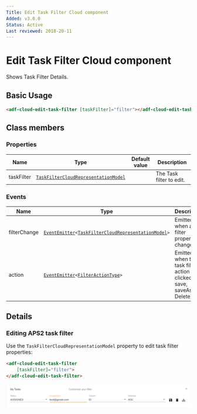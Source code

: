```yaml
---
Title: Edit Task Filter Cloud component
Added: v3.0.0
Status: Active
Last reviewed: 2018-20-11
---
```


# Edit Task Filter Cloud component

Shows Task Filter Details.

## Basic Usage

```html
<adf-cloud-edit-task-filter [taskFilter]="filter"></adf-cloud-edit-task-filter>
```

## Class members

### Properties

| Name | Type | Default value | Description |
| ---- | ---- | ------------- | ----------- |
| taskFilter |  [`TaskFilterCloudRepresentationModel`](../../lib/process-services-cloud/src/lib/task-cloud/models/filter-cloud.model.ts) |  | The Task filter to edit.|

### Events

| Name | Type | Description |
| ---- | ---- | ----------- |
| filterChange | [`EventEmitter`](https://angular.io/api/core/EventEmitter)`<`[`TaskFilterCloudRepresentationModel`](../../lib/process-services-cloud/src/lib/task-cloud/models/filter-cloud.model.ts)`>` | Emitted when a filter properties changed. |
| action | [`EventEmitter`](https://angular.io/api/core/EventEmitter)`<`[`FilterActionType`](../../lib/process-services-cloud/src/lib/task-cloud/models/filter-cloud.model.ts)`>` | Emitted when the task filter action clicked (i.e, save, saveAs, Delete). |

## Details

### Editing APS2 task filter

Use the `TaskFilterCloudRepresentationModel` property to edit task filter properties:

```html
<adf-cloud-edit-task-filter
    [taskFilter]="filter">
</adf-cloud-edit-task-filter>
```

![edit-task-filter-cloud](../docassets/images/edit-task-filter-cloud.component.png)
